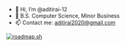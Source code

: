 - 👋 Hi, I’m @aditirai-12
- 🌱 B.S. Computer Science, Minor Business
- 📫 Contact me: aditirai2020@gmail.com

[![roadmap.sh](https://roadmap.sh/card/wide/668b7ef8501413692be03811?variant=dark)](https://roadmap.sh)
